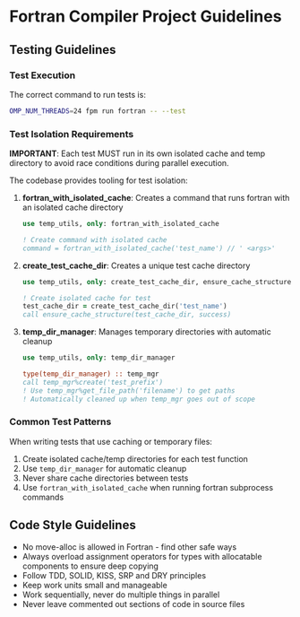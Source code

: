 # Fortran Compiler Project Guidelines

## Testing Guidelines

### Test Execution
The correct command to run tests is:
```bash
OMP_NUM_THREADS=24 fpm run fortran -- --test
```

### Test Isolation Requirements
**IMPORTANT**: Each test MUST run in its own isolated cache and temp directory to avoid race conditions during parallel execution.

The codebase provides tooling for test isolation:

1. **fortran_with_isolated_cache**: Creates a command that runs fortran with an isolated cache directory
   ```fortran
   use temp_utils, only: fortran_with_isolated_cache
   
   ! Create command with isolated cache
   command = fortran_with_isolated_cache('test_name') // ' <args>'
   ```

2. **create_test_cache_dir**: Creates a unique test cache directory
   ```fortran
   use temp_utils, only: create_test_cache_dir, ensure_cache_structure
   
   ! Create isolated cache for test
   test_cache_dir = create_test_cache_dir('test_name')
   call ensure_cache_structure(test_cache_dir, success)
   ```

3. **temp_dir_manager**: Manages temporary directories with automatic cleanup
   ```fortran
   use temp_utils, only: temp_dir_manager
   
   type(temp_dir_manager) :: temp_mgr
   call temp_mgr%create('test_prefix')
   ! Use temp_mgr%get_file_path('filename') to get paths
   ! Automatically cleaned up when temp_mgr goes out of scope
   ```

### Common Test Patterns

When writing tests that use caching or temporary files:
1. Create isolated cache/temp directories for each test function
2. Use `temp_dir_manager` for automatic cleanup
3. Never share cache directories between tests
4. Use `fortran_with_isolated_cache` when running fortran subprocess commands

## Code Style Guidelines

- No move-alloc is allowed in Fortran - find other safe ways
- Always overload assignment operators for types with allocatable components to ensure deep copying
- Follow TDD, SOLID, KISS, SRP and DRY principles
- Keep work units small and manageable
- Work sequentially, never do multiple things in parallel
- Never leave commented out sections of code in source files